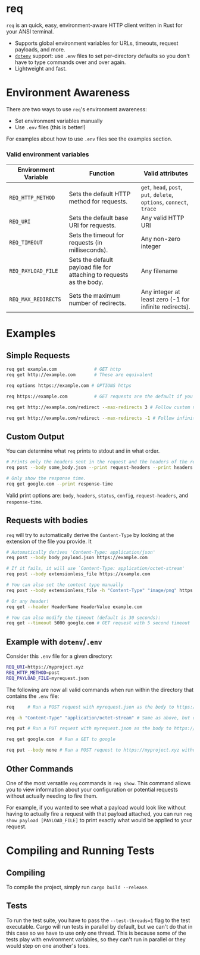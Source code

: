 # req

`req` is an quick, easy, environment-aware HTTP client written in Rust for your ANSI terminal.

  - Supports global environment variables for URLs, timeouts, request payloads, and more.
  - [`dotenv`](https://github.com/purpliminal/rust-dotenv) support: use `.env` files to set per-directory defaults so you don't have to type commands over and over again.
  - Lightweight and fast.


# Environment Awareness

There are two ways to use `req`'s environment awareness:
- Set environment variables manually
- Use `.env` files (this is better!)

For examples about how to use `.env` files see the examples section.
### Valid environment variables
| Environment Variable | Function                                                             | Valid attributes                                                      |
|----------------------|----------------------------------------------------------------------|-----------------------------------------------------------------------|
| `REQ_HTTP_METHOD`    | Sets the default HTTP method for requests.                           | `get`, `head`, `post`, `put`, `delete`, `options`, `connect`, `trace` |
| `REQ_URI`            | Sets the default base URI for requests.                              | Any valid HTTP URI                                                    |
| `REQ_TIMEOUT`        | Sets the timeout for requests (in milliseconds).                     | Any non-zero integer                                                  |
| `REQ_PAYLOAD_FILE`   | Sets the default payload file for attaching to requests as the body. | Any filename                                                          |
| `REQ_MAX_REDIRECTS`  | Sets the maximum number of redirects.                                | Any integer at least zero (-1 for infinite redirects).                |

# Examples
## Simple Requests
```sh
req get example.com              # GET http
req get http://example.com       # These are equivalent

req options https://example.com # OPTIONS https

req https://example.com          # GET requests are the default if you omit a verb

req get http://example.com/redirect --max-redirects 3 # Follow custom number of redirects

req get http://example.com/redirect --max-redirects -1 # Follow infinite number of redirects
```

## Custom Output
You can determine what `req` prints to stdout and in what order.
```sh
# Prints only the headers sent in the request and the headers of the response.
req post --body some_body.json --print request-headers --print headers https://example.com

# Only show the response time.
req get google.com --print response-time 
```

Valid print options are: `body`, `headers`, `status`, `config`, `request-headers`, and `response-time`.

## Requests with bodies
`req` will try to automatically derive the `Content-Type` by looking at the extension of the file you provide. It
```sh
# Automatically derives 'Content-Type: application/json'
req post --body body_payload.json https://example.com   

# If it fails, it will use `Content-Type: application/octet-stream'
req post --body extensionless_file https://example.com

# You can also set the content type manually
req post --body extensionless_file -h "Content-Type" "image/png" https://example.com 

# Or any header!
req get --header HeaderName HeaderValue example.com

# You can also modify the timeout (default is 30 seconds):
req get --timeout 5000 google.com # GET request with 5 second timeout
```

## Example with `dotenv`/`.env`

Consider this `.env` file for a given directory:

```sh
REQ_URI=https://myproject.xyz
REQ_HTTP_METHOD=post
REQ_PAYLOAD_FILE=myrequest.json
```

The following are now all valid commands when run within the directory that contains the `.env` file:

```sh
req     # Run a POST request with myrequest.json as the body to https://myproject.xyz

req -h "Content-Type" "application/octet-stream" # Same as above, but overriding detected application/json

req put # Run a PUT request with myrequest.json as the body to https://myproject.xyz

req get google.com  # Run a GET to google

req put --body none # Run a POST request to https://myproject.xyz without a body
```

## Other Commands

One of the most versatile `req` commands is `req show`. This command allows you to view information about your configuration or potential requests without actually needing to fire them. 

For example, if you wanted to see what a payload would look like without having to actually fire a request with that payload attached, you can run `req show payload [PAYLOAD_FILE]` to print exactly what would be applied to your request.


# Compiling and Running Tests

## Compiling
To compile the project, simply run `cargo build --release`. 

## Tests
To run the test suite, you have to pass the `--test-threads=1` flag to the test executable. Cargo will run tests in parallel by default, but we can't do that in this case so we have to use only one thread. This is because some of the tests play with environment variables, so they can't run in parallel or they would step on one another's toes. 
